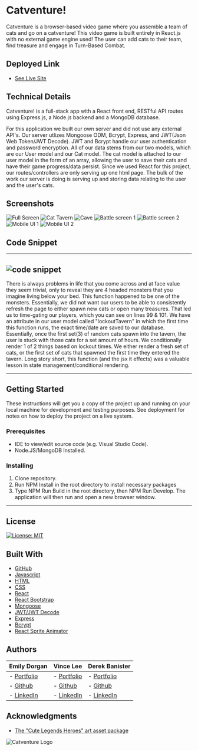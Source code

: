 # Catventure!

Catventure is a browser-based video game where you assemble a team of cats and go on a catventure! This video game is built entirely in React.js with no external game engine used! The user can add cats to their team, find treasure and engage in Turn-Based Combat.

## Deployed Link

* [See Live Site](https://catventure.herokuapp.com/)

## Technical Details

Catventure! is a full-stack app with a React front end, RESTful API routes using Express.js, a Node.js backend and a MongoDB database.

For this application we built our own server and did not use any external API's. Our server utlizes Mongoose ODM, Bcrypt, Express, and JWT(Json Web Token/JWT Decode). JWT and Bcrypt handle our user authentication and password encryption. All of our data stems from our two models, which are our User model and our Cat model. The cat model is attached to our user model in the form of an array, allowing the user to save their cats and have their game progress/data persist. Since we used React for this project, our routes/controllers are only serving up one html page. The bulk of the work our server is doing is serving up and storing data relating to the user and the user's cats.

## Screenshots

![Full Screen](/screenshots/full-screen.png)
![Cat Tavern](/screenshots/tavern.png)
![Cave](/screenshots/cave.png)
![Battle screen 1](/screenshots/battle1.png)
![Battle screen 2](/screenshots/battle2.png)
![Mobile UI 1](/screenshots/mobile-ui.png)
![Mobile UI 2](/screenshots/mobile-ui2.png)

## Code Snippet

---
![code snippet](/screenshots/snippit-tough-bug.png)
---
There is always problems in life that you come across and at face value they seem trivial, only to reveal they are 4 headed monsters that you imagine living below your bed. This function happened to be one of the monsters. Essentially, we did not want our users to be able to consistently refresh the page to either spawn new cats or open many treasures. That led us to time-gating our players, which you can see on lines 99 & 101. We have an attribute in our user model called "lockoutTavern" in which the first time this function runs, the exact time/date are saved to our database. Essentially, once the first set(3) of random cats spawn into the tavern, the user is stuck with those cats for a set amount of hours. We conditionally render 1 of 2 things based on lockout times. We either render a fresh set of cats, or the first set of cats that spawned the first time they entered the tavern. Long story short, this function (and the jsx it effects) was a valuable lesson in state management/conditional rendering.

---
## Getting Started

These instructions will get you a copy of the project up and running on your local machine for development and testing purposes. See deployment for notes on how to deploy the project on a live system.

### Prerequisites

* IDE to view/edit source code (e.g. Visual Studio Code).
* Node.JS/MongoDB Installed.

### Installing

1. Clone repository.
1. Run NPM Install in the root directory to install necessary packages
1. Type NPM Run Build in the root directory, then NPM Run Develop. The application will then run and open a new browser window.

---

## License

[![License: MIT](https://img.shields.io/badge/License-MIT-yellow.svg)](https://opensource.org/licenses/MIT)

## Built With

* [GitHub](https://github.com/)
* [Javascript](https://developer.mozilla.org/en-US/docs/Web/JavaScript)
* [HTML](https://developer.mozilla.org/en-US/docs/Web/HTML)
* [CSS](https://developer.mozilla.org/en-US/docs/Web/CSS)
* [React](https://reactjs.org/)
* [React Bootstrap](https://react-bootstrap.github.io/)
* [Mongoose](https://mongoosejs.com/)
* [JWT/JWT Decode](https://jwt.io/)
* [Express](https://expressjs.com/)
* [Bcrypt](https://www.npmjs.com/package/bcrypt)
* [React Sprite Animator](https://www.npmjs.com/package/react-sprite-animator)

## Authors

|**Emily Dorgan** | **Vince Lee** | **Derek Banister** |
|-----------------|---------------|------------------|
| - [Portfolio](https://emdorgan.github.io/portfolio/)| - [Portfolio](https://starryblue7.github.io/portfolio/)| - [Portfolio](https://tylerbyeager.github.io/first-portfolio/) |
| - [Github](https://github.com/emdorgan)| - [Github](https://github.com/StarryBlue7) | - [Github](https://github.com/DerekBanister) |
| - [LinkedIn](https://www.linkedin.com/in/emily-dorgan/)| - [LinkedIn](https://www.linkedin.com/in/vince-lee/) | - [LinkedIn](https://www.linkedin.com/in/DerekBanister/)|

## Acknowledgments

* [The "Cute Legends Heroes" art asset package](https://9e0.itch.io/cute-legends-cat-heroes)

![Catventure Logo](/screenshots/catventures-icon.png)